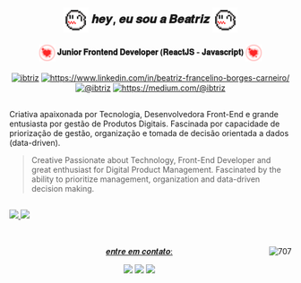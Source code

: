 ## <p align="center"><img align="center" alt="Bea-GifNome" height="45" src="img/boo.gif"> 𝒉𝒆𝒚, 𝒆𝒖 𝒔𝒐𝒖 𝒂 𝑩𝒆𝒂𝒕𝒓𝒊𝒛 <img align="center" alt="Bea-GifNome" height="45" src="img/boo.gif"></p>

#### <p align="center"> <img alt="•" height="30" align="center" src="img/707_Heart.png"> 𝐉𝐮𝐧𝐢𝐨𝐫 𝐅𝐫𝐨𝐧𝐭𝐞𝐧𝐝 𝐃𝐞𝐯𝐞𝐥𝐨𝐩𝐞𝐫 (𝐑𝐞𝐚𝐜𝐭𝐉𝐒 - 𝐉𝐚𝐯𝐚𝐬𝐜𝐫𝐢𝐩𝐭) <img alt="•" height="30" src="img/707_Heart.png" align="center"></p>

<div style="display: inline_block" align="center">
<a href="https://dev.to/ibtriz" target="_blank"><img align="center" src="https://raw.githubusercontent.com/rahuldkjain/github-profile-readme-generator/master/src/images/icons/Social/devto.svg" alt="ibtriz" height="30" width="40" /></a>
<a href="https://www.linkedin.com/in/beatriz-francelino-borges-carneiro/" target="_blank"><img align="center" src="https://raw.githubusercontent.com/rahuldkjain/github-profile-readme-generator/master/src/images/icons/Social/linked-in-alt.svg" alt="https://www.linkedin.com/in/beatriz-francelino-borges-carneiro/" height="30" width="40" /></a>
<a href="https://hashnode.com/@ibtriz" target="_blank"><img align="center" src="https://raw.githubusercontent.com/rahuldkjain/github-profile-readme-generator/master/src/images/icons/Social/hashnode.svg" alt="@ibtriz" height="30" width="40" /></a>
<a href="https://medium.com/@ibtriz" target="_blank"><img align="center" src="https://raw.githubusercontent.com/rahuldkjain/github-profile-readme-generator/master/src/images/icons/Social/medium.svg" alt="https://medium.com/@ibtriz" height="30" width="40" /></a>
</div>

##

<p> Criativa apaixonada por Tecnologia, Desenvolvedora Front-End e grande entusiasta por gestão de Produtos Digitais. Fascinada por capacidade de priorização de gestão, organização e tomada de decisão orientada a dados (data-driven).
</p>

> Creative Passionate about Technology, Front-End Developer and great enthusiast for Digital Product Management. Fascinated by the ability to prioritize management, organization and data-driven decision making.</p>

##

  <div>
  <a href="https://github.com/ibtriz">
  <img height="180em" src="https://github-readme-stats.vercel.app/api/top-langs/?username=ibtriz&layout=compact&langs_count=7&theme=rose_pine"/>
  <img height="180em" src="https://github-readme-stats.vercel.app/api?username=ibtriz&show_icons=true&theme=rose_pine&include_all_commits=true&count_private=true"/>
</div>
<br>
<div style="display: inline_block" align="center">
<img align="right" height="179" alt="707" src="https://64.media.tumblr.com/161fe8b55c60bc79dd05d7f9be27ee2b/95757ed8e45eba00-03/s640x960/efd98e66df051028b2cb729ffe4f64982c75fb7b.gifv">

 </div>
  
  ##
<p align="center"> 𝒆𝒏𝒕𝒓𝒆 𝒆𝒎 𝒄𝒐𝒏𝒕𝒂𝒕𝒐:</p>
 
 <div align="center">
  <a href="mailto:beatriz.fbcarneiro@gmail.com"><img height="30" src="https://img.shields.io/badge/Gmail-F22727?style=for-the-badge&logo=Gmail&logoColor=FFFFFF" target="_blank"></a>
  <a href="https://www.linkedin.com/in/beatriz-francelino-borges-carneiro/" target="_blank"> <img height="30" src="https://img.shields.io/badge/-Linkedin-F22727?style=for-the-badge&logo=Linkedin&logoColor=FFFFFF&link=https://www.linkedin.com/in/beatriz-francelino-borges-carneiro/" target="_blank"></a> 
<a href="https://discord.com/ibtriz#6329"><img height="30" src="https://img.shields.io/badge/Discord-F22727?style=for-the-badge&logo=discord&logoColor=white" target="_blank"></a>
</div>
